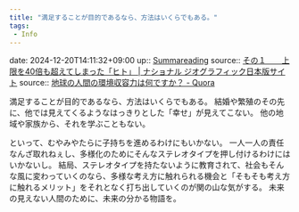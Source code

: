 ```yaml
---
title: "満足することが目的であるなら、方法はいくらでもある。"
tags:
 - Info
---
```


date: 2024-12-20T14:11:32+09:00
up:: [Summareading](Bar/Summareading.md)
source:: [その１　　上限を40倍も超えてしまった「ヒト」 | ナショナル ジオグラフィック日本版サイト](https://natgeo.nikkeibp.co.jp/nng/article/20110707/276856/?P=1)
source:: [地球の人間の環境収容力は何ですか？ - Quora](https://jp.quora.com/%E5%9C%B0%E7%90%83%E3%81%AE%E4%BA%BA%E9%96%93%E3%81%AE%E7%92%B0%E5%A2%83%E5%8F%8E%E5%AE%B9%E5%8A%9B%E3%81%AF%E4%BD%95%E3%81%A7%E3%81%99%E3%81%8B?share=1)

満足することが目的であるなら、方法はいくらでもある。
結婚や繁殖のその先に、他では見えてくるようなはっきりとした「幸せ」が見えてこない。
他の地域や家族から、それを学ぶこともない。

といって、むやみやたらに子持ちを進めるわけにもいかない。
一人一人の責任なんざ取れねぇし、多様化のためにそんなステレオタイプを押し付けるわけにはいかないし。
結局、ステレオタイプを持たないように教育されて、社会もそんな風に変わっていくのなら、多様な考え方に触れられる機会と「そもそも考え方に触れるメリット」をそれとなく打ち出していくのが関の山な気がする。
未来の見えない人間のために、未来の分かる物語を。